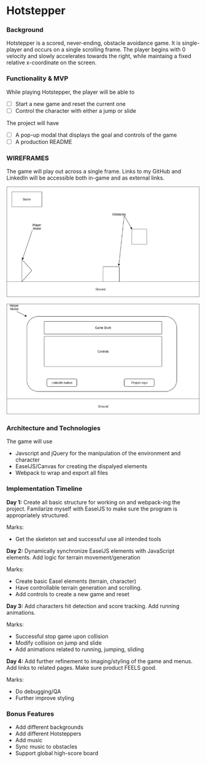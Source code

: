 # Hotstepper

### Background

Hotstepper is a scored, never-ending, obstacle avoidance game. It is single-player and occurs on a single scrolling frame.  The player begins with 0 velocity and slowly accelerates towards the right, while maintaing a fixed relative x-coordinate on the screen.

### Functionality & MVP

While playing Hotstepper, the player will be able to
- [ ]  Start a new game and reset the current one
- [ ] Control the character with either a jump or slide

The project will have
- [ ] A pop-up modal that displays the goal and controls of the game
- [ ] A production README

### WIREFRAMES

The game will play out across a single frame.
Links to my GitHub and LinkedIn will be accessible both in-game and as
external links.

![wireframes](./Hotstepper-Main-View.png)

![wireframes](./Hotstepper-Modal-View.png)


### Architecture and Technologies
The game will use
- Javscript and jQuery for the manipulation of the environment and character
- EaselJS/Canvas for creating the dispalyed elements
- Webpack to wrap and export all files

### Implementation Timeline
**Day 1:** Create all basic structure for working on and webpack-ing the project.
Familarize myself with EaselJS to make sure the program is appropriately structured.

Marks:
- Get the skeleton set and successful use all intended tools

**Day 2:** Dynamically synchronize EaselJS elements with JavaScript elements.
Add logic for terrain movement/generation

Marks:
- Create basic Easel elements (terrain, character)
- Have controllable terrain generation and scrolling.
- Add controls to create a new game and reset

**Day 3:** Add characters hit detection and score tracking.
 Add running animations.

 Marks:
 - Successful stop game upon collision
 - Modify collision on jump and slide
 - Add animations related to running, jumping, sliding


 **Day 4:** Add further refinement to imaging/styling of the game and menus.
 Add links to related pages. Make sure product FEELS good.

 Marks:
 - Do debugging/QA
 - Further improve styling

 ### Bonus Features
 - Add different backgrounds
 - Add different Hotsteppers
 - Add music
 - Sync music to obstacles
 - Support global high-score board
